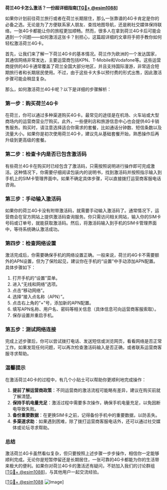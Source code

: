 **荷兰4G卡怎么激活？一份超详细指南[[TG💪+ @esim1088](https://t.me/s/esim1088)]**

如果你计划前往荷兰旅行或者在荷兰长期居住，那么一张靠谱的4G卡肯定是你的必备之选。无论是为了方便联系家人朋友、查找地图导航，还是刷社交媒体保持联络，一张4G卡都能让你的旅程更加顺畅。然而，很多人在拿到荷兰4G卡后可能会遇到一个问题——如何激活这张卡？别担心，这篇超详细的文章将手把手教你如何轻松激活荷兰4G卡。

首先，让我们来了解一下荷兰4G卡的基本情况。荷兰作为欧洲的一个发达国家，其通信网络非常发达，主要运营商包括KPN、T-Mobile和Vodafone等。这些运营商提供的4G卡通常覆盖了荷兰全国大部分地区，并且支持国际漫游，非常适合短期旅行者和长期居民使用。不过，由于这些卡大多以预付费的形式出售，因此激活步骤可能会稍显复杂。

那么，如何激活荷兰4G卡呢？以下是详细的步骤解析：

### 第一步：购买荷兰4G卡

在荷兰，你可以通过多种渠道购买4G卡。最常见的途径是在机场、火车站或大型商场内的运营商营业厅购买。此外，一些便利店和旅游信息中心也会提供4G卡销售服务。购买时，请注意选择适合你需求的套餐，比如通话分钟数、短信条数以及流量大小。如果你是初次使用荷兰4G卡，建议先从基础套餐开始，熟悉操作后再升级到更高级的套餐。

### 第二步：检查卡内是否已包含激活码

有些荷兰4G卡在购买时已经包含了激活码，只需按照说明进行操作即可完成激活。这种情况下，你需要仔细阅读包装内的说明书，找到激活码并按照指示输入到手机上的SIM卡管理界面中。如果不确定具体步骤，可以直接拨打运营商客服电话咨询。

### 第三步：手动输入激活码

如果你的荷兰4G卡没有附带激活码，就需要手动输入激活码了。通常情况下，运营商会在官方网站上提供激活码查询服务。你只需访问相关网站，输入你的SIM卡号码或订单号，就能获取激活码。然后，将激活码输入到手机的SIM卡管理界面中，等待系统确认激活成功。

### 第四步：检查网络设置

激活完成后，你需要确保手机的网络设置正确。一般来说，荷兰的4G卡不需要额外的APN设置，但为了保险起见，建议你在手机的“设置”中手动添加APN配置。具体步骤如下：

1. 打开手机的“设置”菜单。
2. 进入“无线和网络”选项。
3. 点击“移动网络”。
4. 选择“接入点名称（APN）”。
5. 点击右上角的“+”号，添加新的APN配置。
6. 填写APN名称、用户名、密码等相关信息（具体信息可向运营商客服索取）。
7. 保存设置并重启手机。

### 第五步：测试网络连接

完成上述步骤后，你可以尝试拨打电话、发送短信或浏览网页，看看网络是否正常工作。如果发现任何问题，可以再次检查激活码输入是否正确，或者联系运营商客服寻求帮助。

### 温馨提示

在激活荷兰4G卡的过程中，有几个小贴士可以帮助你更顺利地完成操作：

1. **提前了解运营商政策**：不同运营商的激活流程可能略有差异，建议在购买前就了解清楚。
2. **保持手机电量充足**：激活过程中需要多次操作，确保手机电量充足，以免因断电导致失败。
3. **备份重要数据**：在更换SIM卡之前，记得备份手机中的重要数据，以防丢失。
4. **多渠道求助**：如果遇到困难，除了拨打运营商客服电话外，还可以通过社交媒体或论坛寻求帮助。

### 总结

激活荷兰4G卡虽然看似复杂，但只要按照上述步骤一步步操作，相信你一定能够顺利完成。无论你是短暂停留还是长期居住，一张可靠的4G卡都能为你的生活带来极大的便利。如果你对荷兰4G卡的激活还有疑问，不妨加入我们的讨论群组[[TG💪+ @esim1088](https://t.me/s/esim1088)]，与其他用户一起交流经验。

[[TG💪+ @esim1088](https://t.me/s/esim1088) ![Image](https://i.postimg.cc/4NQfJmqS/Snipaste-2025-05-13-00-14-12.png)]